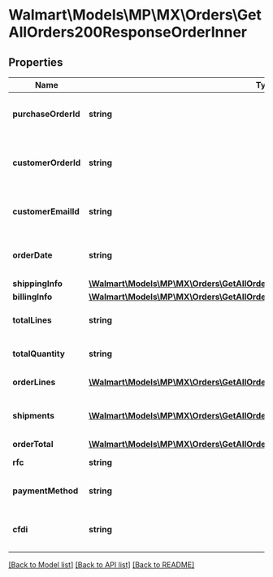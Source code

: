 # Walmart\Models\MP\MX\Orders\GetAllOrders200ResponseOrderInner

## Properties

Name | Type | Description | Notes
------------ | ------------- | ------------- | -------------
**purchaseOrderId** | **string** | A unique ID associated with the seller's purchase order | [optional]
**customerOrderId** | **string** | A unique ID associated with the sales order for specified customer | [optional]
**customerEmailId** | **string** | The email address of the customer for the sales order | [optional]
**orderDate** | **string** | The date the customer submitted the sales order | [optional]
**shippingInfo** | [**\Walmart\Models\MP\MX\Orders\GetAllOrders200ResponseOrderInnerShippingInfo**](GetAllOrders200ResponseOrderInnerShippingInfo.md) |  | [optional]
**billingInfo** | [**\Walmart\Models\MP\MX\Orders\GetAllOrders200ResponseOrderInnerBillingInfo**](GetAllOrders200ResponseOrderInnerBillingInfo.md) |  | [optional]
**totalLines** | **string** | Total number of order lines in the order | [optional]
**totalQuantity** | **string** | Total number of items in all order lines in the order | [optional]
**orderLines** | [**\Walmart\Models\MP\MX\Orders\GetAllOrders200ResponseOrderInnerOrderLinesInner[]**](GetAllOrders200ResponseOrderInnerOrderLinesInner.md) | A list of order lines in the order | [optional]
**shipments** | [**\Walmart\Models\MP\MX\Orders\GetAllOrders200ResponseOrderInnerShipmentsInner[]**](GetAllOrders200ResponseOrderInnerShipmentsInner.md) | List of shipments associated with the order | [optional]
**orderTotal** | [**\Walmart\Models\MP\MX\Orders\GetAllOrders200ResponseOrderInnerOrderTotal**](GetAllOrders200ResponseOrderInnerOrderTotal.md) |  | [optional]
**rfc** | **string** | The RFC for the order | [optional]
**paymentMethod** | **string** | The payment method used to pay for the order | [optional]
**cfdi** | **string** | Reason code of the invoice.Example: 'P01' | [optional]


[[Back to Model list]](./) [[Back to API list]](../../../../../README.md#supported-apis) [[Back to README]](../../../../../README.md)
